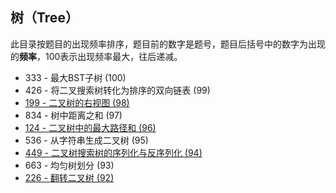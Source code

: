 ## 树（Tree）

此目录按题目的出现频率排序，题目前的数字是题号，题目后括号中的数字为出现的**频率**，100表示出现频率最大，往后递减。



* 333 - 最大BST子树 (100)
* 426 - 将二叉搜索树转化为排序的双向链表 (99) 
* [199 - 二叉树的右视图 (98)](https://github.com/MagicalPiggy/leetcode/blob/master/Medium/Tree/199%20-%20Binary%20Tree%20Right%20Side%20View.md)
* 834 - 树中距离之和 (97) 
* [124 - 二叉树中的最大路径和 (96)](https://github.com/MagicalPiggy/leetcode/blob/master/Hard/Tree/124%20-%20Binary%20Tree%20Maximum%20Path%20Sum.md)
* 536 - 从字符串生成二叉树 (95) 
* [449 - 二叉树搜索树的序列化与反序列化 (94)](https://github.com/MagicalPiggy/leetcode/blob/master/Medium/Tree/449%20-%20Serialize%20and%20Deserialize%20BST.md)
* 663 - 均匀树划分 (93) 
* [226 - 翻转二叉树 (92)](https://github.com/MagicalPiggy/leetcode/blob/master/easy/Tree/226%20-%20Invert%20Binary%20Tree.md)

